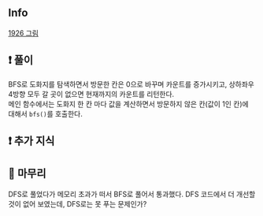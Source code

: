 ## Info

<a href="https://www.acmicpc.net/problem/1926" rel="nofollow">1926 그림</a>

## ❗ 풀이
BFS로 도화지를 탐색하면서 방문한 칸은 0으로 바꾸며 카운트를 증가시키고, 상하좌우 4방향 모두 갈 곳이 없으면 현재까지의 카운트를 리턴한다.  
메인 함수에서는 도화지 한 칸 마다 값을 계산하면서 방문하지 않은 칸(값이 1인 칸)에 대해서 `bfs()`를 호출한다.


## ❗ 추가 지식



## 🙂 마무리
DFS로 풀었다가 메모리 초과가 떠서 BFS로 풀어서 통과했다. DFS 코드에서 더 개선할 것이 없어 보였는데, DFS로는 못 푸는 문제인가?
